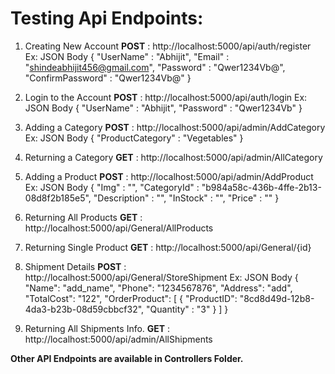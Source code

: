 # **Testing Api Endpoints:**

1. Creating New Account
   **POST**  :  http://localhost:5000/api/auth/register
   Ex: JSON Body
       {
            "UserName" : "Abhijit",
            "Email" : "shindeabhijit456@gmail.com",
            "Password" : "Qwer1234Vb@",
            "ConfirmPassword" : "Qwer1234Vb@"
       }
       
2. Login to the Account
   **POST**  :  http://localhost:5000/api/auth/login
   Ex: JSON Body
        {
            "UserName" : "Abhijit",
            "Password" : "Qwer1234Vb"
        }
        
3. Adding a Category
   **POST**  :  http://localhost:5000/api/admin/AddCategory
   Ex: JSON Body
       {
            "ProductCategory" : "Vegetables"
       }
       
4. Returning a Category
   **GET**  :  http://localhost:5000/api/admin/AllCategory
   
5. Adding a Product
   **POST**  :  http://localhost:5000/api/admin/AddProduct
   Ex: JSON Body
       {
            "Img" : "",
            "CategoryId" : "b984a58c-436b-4ffe-2b13-08d8f2b185e5",
            "Description" : "",
            "InStock" : "",
            "Price" : ""
       }

6. Returning All Products
   **GET**  :  http://localhost:5000/api/General/AllProducts
   
7. Returning Single Product
   **GET**  :  http://localhost:5000/api/General/{id}
   
8. Shipment Details
   **POST**  :  http://localhost:5000/api/General/StoreShipment
   Ex: JSON Body
       {
            "Name": "add_name",
            "Phone": "1234567876",
            "Address": "add",
            "TotalCost": "122",
            "OrderProduct": [
              {
               "ProductID": "8cd8d49d-12b8-4da3-b23b-08d59cbbcf32",
               "Quantity" : "3"
              }
            ]
       }
       
9. Returning All Shipments Info.
   **GET**  :  http://localhost:5000/api/admin/AllShipments
   
**Other API Endpoints are available in Controllers Folder.**
